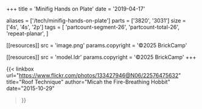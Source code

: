+++
title = 'Minifig Hands on Plate'
date  = '2019-04-17'

aliases = ['/tech/minifig-hands-on-plate']
parts = ['3820', '3031']
size  = ['4s', '4s', '2p']
tags  = [
  'partcount-segment-26',
  'partcount-total-26',
  'repeat-planar',
]

[[resources]]
src              = 'image.png'
params.copyright = '©2025 BrickCamp'

[[resources]]
src              = 'model.ldr'
params.copyright = '©2025 BrickCamp'
+++

{{< linkbox
    url="https://www.flickr.com/photos/133427946@N06/22576475632"
    title="Roof Technique"
    author="Micah the Fire-Breathing Hobbit"
    date="2015-10-29"
>}}
